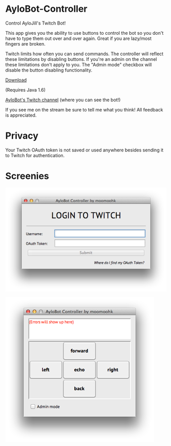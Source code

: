 AyloBot-Controller
==================

Control AyloJill's Twitch Bot!

This app gives you the ability to use buttons to control the bot so you don't have to type them out over and over again. Great if you are lazy/most fingers are broken.

Twitch limits how often you can send commands. The controller will reflect these limitations by disabling buttons. If you're an admin on the channel these limitations don't apply to you. The "Admin mode" checkbox will disable the button disabling functionality.

[Download](https://github.com/moomoohk/AyloBot-Controller/releases/latest)

(Requires Java 1.6)

[AyloBot's Twitch channel](http://twitch.tv/aylobot) (where you can see the bot!)

If you see me on the stream be sure to tell me what you think! All feedback is appreciated.

Privacy
=======

Your Twitch OAuth token is not saved or used anywhere besides sending it to Twitch for authentication. 

Screenies
=========

![alt text](https://raw.githubusercontent.com/moomoohk/AyloBot-Controller/master/img/LoginFrame.png "Login window")

![alt text](https://raw.githubusercontent.com/moomoohk/AyloBot-Controller/master/img/ControllerFrame.png "Controller window")
